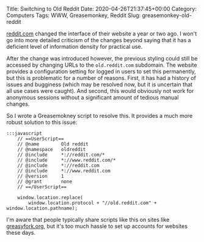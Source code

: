 Title: Switching to Old Reddit
Date: 2020-04-26T21:37:45+00:00
Category: Computers
Tags: WWW, Greasemonkey, Reddit
Slug: greasemonkey-old-reddit

[reddit.com][1] changed the interface of their website a year or two ago. I
won't go into more detailed criticism of the changes beyond saying that it
has a deficient level of information density for practical use.

After the change was introduced however, the previous styling could still be
accessed by changing URLs to the `old.reddit.com` subdomain. The website
provides a configuration setting for logged in users to set this permanently,
but this is problematic for a number of reasons. First, it has had a history of
issues and bugginess (which may be resolved now, but it is uncertain that all
use cases were caught). And second, this would obviously not work for anonymous
sessions without a significant amount of tedious manual changes.

So I wrote a Greasemokney script to resolve this. It provides a much more
robust solution to this issue:

    :::javascript
		// ==UserScript==
		// @name        Old reddit
		// @namespace   oldreddit
		// @include     *://reddit.com/*
		// @include     *://www.reddit.com/*
		// @include     *://reddit.com
		// @include     *://www.reddit.com
		// @version     1
		// @grant       none
		// ==/UserScript==

		window.location.replace(
			window.location.protocol + "//old.reddit.com" + window.location.pathname);

I'm aware that people typically share scripts like this on sites like
[greasyfork.org][2], but it's too much hassle to set up accounts for websites
these days.

[1]: http://old.reddit.com
[2]: https://greasyfork.org/
